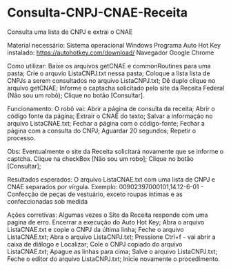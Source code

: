 # Consulta-CNPJ-CNAE-Receita
Consulta uma lista de CNPJ e extrai o CNAE

Material necessário:
Sistema operacional Windows
Programa Auto Hot Key instalado:
https://autohotkey.com/download/
Navegador Google Chrome

Como utilizar:
Baixe os arquivos getCNAE e commonRoutines para uma pasta;
Crie o arquvio ListaCNPJ.txt nessa pasta;
Coloque a lista lista de CNPJs a serem consultados no arquivo ListaCNPJ.txt;
Dê duplo clique no arquivo getCNAE;
Informe o captacha solicitado pelo site da Receita Federal (Não sou um robô);
Clique no botão [Consultar].

Funcionamento:
O robô vai:
Abrir a página de consulta da receita;
Abrir o código fonte da página;
Extrair o CNAE do texto;
Salvar a informação no arquivo ListaCNAE.txt;
Fechar a página com o código-fonte;
Fechar a página com a consulta do CNPJ;
Aguardar 20 segundos;
Repetir o processo.

Obs: Eventualmente o site da Receita solicitará novamente que se informe o captcha.
Clique na checkBox [Não sou um robo];
Clique no botão [Consultar];

Resultados esperados:
O arquivo ListaCNAE.txt com uma lista de CNPJ e CNAE separados por vírgula. Exemplo:
00902397000101,14.12-6-01 - Confecção de peças de vestuário, exceto roupas íntimas e as confeccionadas sob medida

Ações corretivas:
Algumas vezes o Site da Receita responde com uma pagina de erro. 
Encerrar a execução do Auto Hot Key;
Abra o arquivo ListaCNAE.txt e copie o CNPJ da última linha;
Feche o arquivo ListaCNAE.txt;
Abra o arquivo ListaCNPJ.txt;
Pressione Ctrl+f - vai abrir a caixa de diálogo e Localizar;
Cole o CNPJ copiado do arquivo ListaCNAE.txt;
Apague as linhas para cima;
Salve o arquivo ListaCNPJ.txt;
Feche o editor do arquivo ListaCNPJ.txt;
Inicie novamente o procedimento.
